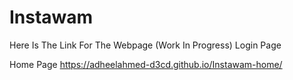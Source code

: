 # Instawam
Here Is The Link For The Webpage (Work In Progress)
Login Page


Home Page
https://adheelahmed-d3cd.github.io/Instawam-home/
